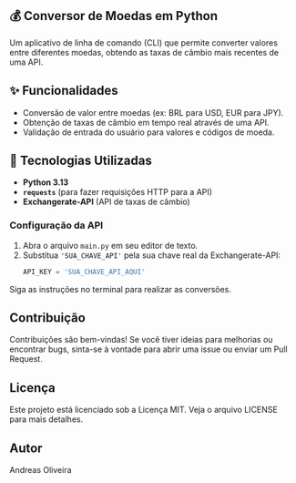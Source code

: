 ## 💰 Conversor de Moedas em Python

Um aplicativo de linha de comando (CLI) que permite converter valores entre diferentes moedas, obtendo as taxas de câmbio mais recentes de uma API.

## ✨ Funcionalidades

* Conversão de valor entre moedas (ex: BRL para USD, EUR para JPY).
* Obtenção de taxas de câmbio em tempo real através de uma API.
* Validação de entrada do usuário para valores e códigos de moeda.

## 🚀 Tecnologias Utilizadas

* **Python 3.13**
* **`requests`** (para fazer requisições HTTP para a API)
* **Exchangerate-API** (API de taxas de câmbio)

### Configuração da API

1.  Abra o arquivo `main.py` em seu editor de texto.
2.  Substitua `'SUA_CHAVE_API'` pela sua chave real da Exchangerate-API:
    ```python
    API_KEY = 'SUA_CHAVE_API_AQUI'
    ``` 


Siga as instruções no terminal para realizar as conversões.

## Contribuição
Contribuições são bem-vindas! Se você tiver ideias para melhorias ou encontrar bugs, sinta-se à vontade para abrir uma issue ou enviar um Pull Request.

## Licença
Este projeto está licenciado sob a Licença MIT. Veja o arquivo LICENSE para mais detalhes.

## Autor
Andreas Oliveira